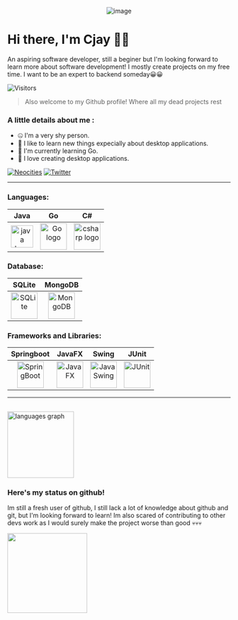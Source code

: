 <p align="center">
  <img src="https://github.com/user-attachments/assets/e64d9dd0-daea-475d-91b6-8a914e3732df" alt="image">
</p>

# Hi there, I'm Cjay 👋👋
An aspiring software developer, still a beginer but I'm looking forward to learn more about software development!
I mostly create projects on my free time. I want to be an expert to backend someday😀😀

![Visitors](https://komarev.com/ghpvc/?username=SarryGeezOwO&color=orange)

> Also welcome to my Github profile! Where all my dead projects rest

### A little details about me :
<ul >
  <li>🤐 I'm a very shy person.</li>
  <li>🧠 I like to learn new things expecially about desktop applications.</li>
  <li>🚀 I'm currently learning Go.</li>
  <li>🔨 I love creating desktop applications.</li>
</ul>

[![Neocities](https://img.shields.io/badge/Website-303045?style=for-the-badge&logo=Website&logoColor=white)](https://sarrygeez.neocities.org)
[![Twitter](https://img.shields.io/badge/Twitter-1DA1F2?style=for-the-badge&logo=X&logoColor=white)](https://x.com/CrotchHom)

<hr>

### Languages:
| Java         | Go               | C#           |
|:------------:|:---------------:|:-------------:|
| <img src="https://cdn.jsdelivr.net/gh/devicons/devicon/icons/java/java-original.svg" height="50" alt="java logo"  /> | <img src="https://cdn.jsdelivr.net/gh/devicons/devicon/icons/go/go-original-wordmark.svg" height="60" alt="Go logo"  /> | <img src="https://cdn.jsdelivr.net/gh/devicons/devicon/icons/csharp/csharp-original.svg" height="60" alt="csharp logo"  /> |

### Database:
| SQLite       | MongoDB   |
|:------------:|:---------:|
| <img src="https://cdn.jsdelivr.net/gh/devicons/devicon/icons/sqlite/sqlite-original-wordmark.svg" height="60" alt="SQLite"/> | <img src="https://cdn.jsdelivr.net/gh/devicons/devicon/icons/mongodb/mongodb-original-wordmark.svg" height="60" alt="MongoDB"/> |

### Frameworks and Libraries:
| Springboot | JavaFX| Swing | JUnit |
|:----------:|:-----:|:-----:|:-----:| 
| <img src="https://cdn.jsdelivr.net/gh/devicons/devicon/icons/spring/spring-original-wordmark.svg" height="60" alt="SpringBoot"/> | <img src="https://www.qfs.de/fileadmin/Webdata/logos-icons/JavaFX.png" height="60" alt="JavaFX"/> | <img src="https://cdn.jsdelivr.net/gh/devicons/devicon/icons/java/java-original-wordmark.svg" height="60" alt="Java Swing"/> | <img src="https://cdn.jsdelivr.net/gh/devicons/devicon/icons/junit/junit-original-wordmark.svg" height="60" alt="JUnit"/>

<hr>
</br>
<img src="https://github-readme-stats.vercel.app/api/top-langs?username=SarryGeezOwO&locale=en&hide_title=false&layout=compact&card_width=350&langs_count=10&theme=dark&hide_border=true&order=2" height="150" alt="languages graph"  />

### Here's my status on github!
<p>Im still a fresh user of github, I still lack a lot of knowledge about github and git, but I'm looking forward to learn! Im also scared of contributing to other devs work as I would surely make the project worse than good 💀💀💀</p>
<img height="180em"  src="https://github-readme-stats.vercel.app/api?username=SarryGeezOwO&show_icons=true&hide_border=true&&count_private=true&include_all_commits=true&theme=dark"/>


